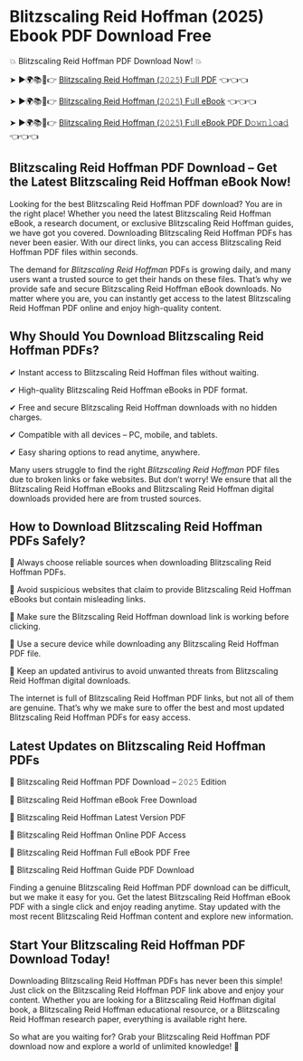 # Blitzscaling Reid Hoffman (2025) Ebook PDF Download Free

💥 Blitzscaling Reid Hoffman PDF Download Now! 💥

➤ ►🌍📚📱👉 [Blitzscaling Reid Hoffman (𝟸𝟶𝟸𝟻) F𝚞ll PDF](https://getpdf.xyz/blitzscaling-reid-hoffman) 👈👈👈


➤ ►🌍📚📱👉 [Blitzscaling Reid Hoffman (𝟸𝟶𝟸𝟻) F𝚞ll eBook](https://getpdf.xyz/blitzscaling-reid-hoffman) 👈👈👈


➤ ►🌍📚📱👉 [Blitzscaling Reid Hoffman (𝟸𝟶𝟸𝟻) F𝚞ll eBook PDF D𝚘𝚠𝚗𝚕𝚘a𝚍](https://getpdf.xyz/blitzscaling-reid-hoffman) 👈👈👈


## Blitzscaling Reid Hoffman PDF Download – Get the Latest Blitzscaling Reid Hoffman eBook Now!

Looking for the best Blitzscaling Reid Hoffman PDF download? You are in the right place! Whether you need the latest Blitzscaling Reid Hoffman eBook, a research document, or exclusive Blitzscaling Reid Hoffman guides, we have got you covered. Downloading Blitzscaling Reid Hoffman PDFs has never been easier. With our direct links, you can access Blitzscaling Reid Hoffman PDF files within seconds.

The demand for *Blitzscaling Reid Hoffman* PDFs is growing daily, and many users want a trusted source to get their hands on these files. That’s why we provide safe and secure Blitzscaling Reid Hoffman eBook downloads. No matter where you are, you can instantly get access to the latest Blitzscaling Reid Hoffman PDF online and enjoy high-quality content.

## Why Should You Download Blitzscaling Reid Hoffman PDFs?

✔ Instant access to Blitzscaling Reid Hoffman files without waiting.

✔ High-quality Blitzscaling Reid Hoffman eBooks in PDF format.

✔ Free and secure Blitzscaling Reid Hoffman downloads with no hidden charges.

✔ Compatible with all devices – PC, mobile, and tablets.

✔ Easy sharing options to read anytime, anywhere.

Many users struggle to find the right *Blitzscaling Reid Hoffman* PDF files due to broken links or fake websites. But don’t worry! We ensure that all the Blitzscaling Reid Hoffman eBooks and Blitzscaling Reid Hoffman digital downloads provided here are from trusted sources.

## How to Download Blitzscaling Reid Hoffman PDFs Safely?

📌 Always choose reliable sources when downloading Blitzscaling Reid Hoffman PDFs.

📌 Avoid suspicious websites that claim to provide Blitzscaling Reid Hoffman eBooks but contain misleading links.

📌 Make sure the Blitzscaling Reid Hoffman download link is working before clicking.

📌 Use a secure device while downloading any Blitzscaling Reid Hoffman PDF file.

📌 Keep an updated antivirus to avoid unwanted threats from Blitzscaling Reid Hoffman digital downloads.

The internet is full of Blitzscaling Reid Hoffman PDF links, but not all of them are genuine. That’s why we make sure to offer the best and most updated Blitzscaling Reid Hoffman PDFs for easy access.

## Latest Updates on Blitzscaling Reid Hoffman PDFs

🔹 Blitzscaling Reid Hoffman PDF Download – 𝟸𝟶𝟸𝟻 Edition

🔹 Blitzscaling Reid Hoffman eBook Free Download

🔹 Blitzscaling Reid Hoffman Latest Version PDF

🔹 Blitzscaling Reid Hoffman Online PDF Access

🔹 Blitzscaling Reid Hoffman Full eBook PDF Free

🔹 Blitzscaling Reid Hoffman Guide PDF Download

Finding a genuine Blitzscaling Reid Hoffman PDF download can be difficult, but we make it easy for you. Get the latest Blitzscaling Reid Hoffman eBook PDF with a single click and enjoy reading anytime. Stay updated with the most recent Blitzscaling Reid Hoffman content and explore new information.

## Start Your Blitzscaling Reid Hoffman PDF Download Today!

Downloading Blitzscaling Reid Hoffman PDFs has never been this simple! Just click on the Blitzscaling Reid Hoffman PDF link above and enjoy your content. Whether you are looking for a Blitzscaling Reid Hoffman digital book, a Blitzscaling Reid Hoffman educational resource, or a Blitzscaling Reid Hoffman research paper, everything is available right here.

So what are you waiting for? Grab your Blitzscaling Reid Hoffman PDF download now and explore a world of unlimited knowledge! 🚀